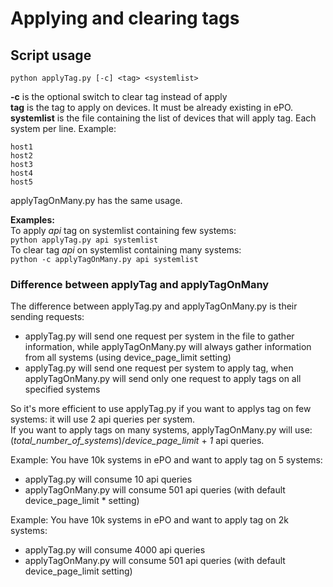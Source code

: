 # Applying and clearing tags

## Script usage

```python applyTag.py [-c] <tag> <systemlist> ```

**-c** is the optional switch to clear tag instead of apply  
**tag** is the tag to apply on devices. It must be already existing in ePO.  
**systemlist** is the file containing the list of devices that will apply tag. Each system per line. Example:  
```
host1
host2
host3
host4
host5
```
applyTagOnMany.py has the same usage.

**Examples:**  
To apply *api* tag on systemlist containing few systems:  
```python applyTag.py api systemlist```  
To clear tag *api* on systemlist containing many systems:  
```python -c applyTagOnMany.py api systemlist```

### Difference between applyTag and applyTagOnMany

The difference between applyTag.py and applyTagOnMany.py is their sending requests:
* applyTag.py will send one request per system in the file to gather information, while applyTagOnMany.py will always gather information from all systems (using device_page_limit setting)
* applyTag.py will send one request per system to apply tag, when applyTagOnMany.py will send only one request to apply tags on all specified systems

So it's more efficient to use applyTag.py if you want to applys tag on few systems: it will use 2 api queries per system.  
If you want to apply tags on many systems, applyTagOnMany.py will use: (*total_number_of_systems*)/*device_page_limit* + _1_ api queries.

Example: You have 10k systems in ePO and want to apply tag on 5 systems:  
* applyTag.py will consume 10 api queries
* applyTagOnMany.py will consume 501 api queries (with default device_page_limit * setting)

Example: You have 10k systems in ePO and want to apply tag on 2k systems:  
* applyTag.py will consume 4000 api queries
* applyTagOnMany.py will consume 501 api queries (with default device_page_limit setting)
